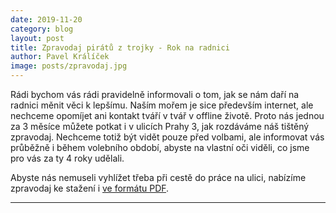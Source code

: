 ```yaml
---
date: 2019-11-20
category: blog
layout: post
title: Zpravodaj pirátů z trojky - Rok na radnici
author: Pavel Králíček
image: posts/zpravodaj.jpg
---
```

Rádi bychom vás rádi pravidelně informovali o tom, jak se nám daří na radnici měnit věci k lepšímu. Naším mořem je sice především internet, ale nechceme opomíjet ani kontakt tváří v tvář v offline životě. Proto nás jednou za 3 měsíce můžete potkat i v ulicích Prahy 3, jak rozdáváme náš tištěný zpravodaj. Nechceme totiž být vidět pouze před volbami, ale informovat vás průběžně i během volebního období, abyste na vlastní oči viděli, co jsme pro vás za ty 4 roky udělali.

Abyste nás nemuseli vyhlížet třeba při cestě do práce na ulici, nabízíme zpravodaj ke stažení i [ve formátu PDF](/assets/img/posts/newsletter2019.pdf). 

- - -
